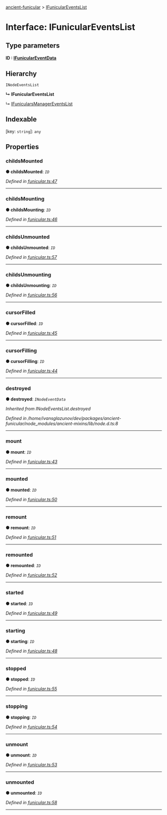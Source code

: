 [ancient-funicular](../README.md) > [IFunicularEventsList](../interfaces/ifuniculareventslist.md)



# Interface: IFunicularEventsList

## Type parameters
#### ID :  [IFunicularEventData](ifuniculareventdata.md)
## Hierarchy


 `INodeEventsList`

**↳ IFunicularEventsList**

↳  [IFunicularsManagerEventsList](ifunicularsmanagereventslist.md)










## Indexable

\[key: `string`\]:&nbsp;`any`

## Properties
<a id="childsmounted"></a>

###  childsMounted

**●  childsMounted**:  *`ID`* 

*Defined in [funicular.ts:47](https://github.com/AncientSouls/Funicular/blob/f6e6291/src/lib/funicular.ts#L47)*





___

<a id="childsmounting"></a>

###  childsMounting

**●  childsMounting**:  *`ID`* 

*Defined in [funicular.ts:46](https://github.com/AncientSouls/Funicular/blob/f6e6291/src/lib/funicular.ts#L46)*





___

<a id="childsunmounted"></a>

###  childsUnmounted

**●  childsUnmounted**:  *`ID`* 

*Defined in [funicular.ts:57](https://github.com/AncientSouls/Funicular/blob/f6e6291/src/lib/funicular.ts#L57)*





___

<a id="childsunmounting"></a>

###  childsUnmounting

**●  childsUnmounting**:  *`ID`* 

*Defined in [funicular.ts:56](https://github.com/AncientSouls/Funicular/blob/f6e6291/src/lib/funicular.ts#L56)*





___

<a id="cursorfilled"></a>

###  cursorFilled

**●  cursorFilled**:  *`ID`* 

*Defined in [funicular.ts:45](https://github.com/AncientSouls/Funicular/blob/f6e6291/src/lib/funicular.ts#L45)*





___

<a id="cursorfilling"></a>

###  cursorFilling

**●  cursorFilling**:  *`ID`* 

*Defined in [funicular.ts:44](https://github.com/AncientSouls/Funicular/blob/f6e6291/src/lib/funicular.ts#L44)*





___

<a id="destroyed"></a>

###  destroyed

**●  destroyed**:  *`INodeEventData`* 

*Inherited from INodeEventsList.destroyed*

*Defined in /home/ivansglazunov/dev/packages/ancient-funicular/node_modules/ancient-mixins/lib/node.d.ts:8*





___

<a id="mount"></a>

###  mount

**●  mount**:  *`ID`* 

*Defined in [funicular.ts:43](https://github.com/AncientSouls/Funicular/blob/f6e6291/src/lib/funicular.ts#L43)*





___

<a id="mounted"></a>

###  mounted

**●  mounted**:  *`ID`* 

*Defined in [funicular.ts:50](https://github.com/AncientSouls/Funicular/blob/f6e6291/src/lib/funicular.ts#L50)*





___

<a id="remount"></a>

###  remount

**●  remount**:  *`ID`* 

*Defined in [funicular.ts:51](https://github.com/AncientSouls/Funicular/blob/f6e6291/src/lib/funicular.ts#L51)*





___

<a id="remounted"></a>

###  remounted

**●  remounted**:  *`ID`* 

*Defined in [funicular.ts:52](https://github.com/AncientSouls/Funicular/blob/f6e6291/src/lib/funicular.ts#L52)*





___

<a id="started"></a>

###  started

**●  started**:  *`ID`* 

*Defined in [funicular.ts:49](https://github.com/AncientSouls/Funicular/blob/f6e6291/src/lib/funicular.ts#L49)*





___

<a id="starting"></a>

###  starting

**●  starting**:  *`ID`* 

*Defined in [funicular.ts:48](https://github.com/AncientSouls/Funicular/blob/f6e6291/src/lib/funicular.ts#L48)*





___

<a id="stopped"></a>

###  stopped

**●  stopped**:  *`ID`* 

*Defined in [funicular.ts:55](https://github.com/AncientSouls/Funicular/blob/f6e6291/src/lib/funicular.ts#L55)*





___

<a id="stopping"></a>

###  stopping

**●  stopping**:  *`ID`* 

*Defined in [funicular.ts:54](https://github.com/AncientSouls/Funicular/blob/f6e6291/src/lib/funicular.ts#L54)*





___

<a id="unmount"></a>

###  unmount

**●  unmount**:  *`ID`* 

*Defined in [funicular.ts:53](https://github.com/AncientSouls/Funicular/blob/f6e6291/src/lib/funicular.ts#L53)*





___

<a id="unmounted"></a>

###  unmounted

**●  unmounted**:  *`ID`* 

*Defined in [funicular.ts:58](https://github.com/AncientSouls/Funicular/blob/f6e6291/src/lib/funicular.ts#L58)*





___


